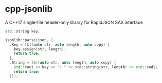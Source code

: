 # cpp-jsonlib

A C++17 single-file header-only library for RapidJSON SAX interface

```cpp
std::string key;

jsonlib::parse(json, {
  .Key = [&](auto str, auto length, auto copy) {
    key.assign(str, length);
    return true;
  },
  .String = [&](auto str, auto length, auto copy) {
    std::cout << key << ": " << std::string(str, length) << std::endl;
    return true;
  }});
```
